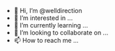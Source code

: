- 👋 Hi, I’m @welldirection
- 👀 I’m interested in ...
- 🌱 I’m currently learning ...
- 💞️ I’m looking to collaborate on ...
- 📫 How to reach me ...

<!---
welldirection/welldirection is a ✨ special ✨ repository because its `README.md` (this file) appears on your GitHub profile.
You can click the Preview link to take a look at your changes.
--->
